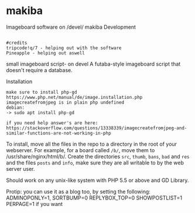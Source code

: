 # makiba
Imageboard software on /devel/
makiba Development
~~~~~~~~~~~~~~~~~~~

#credits
tripcode!q/7 - helping out with the software
Pineapple - helping out aswell

~~~~~~~~~~~~~~~~~~~
small imageboard script- on devel
A futaba-style imageboard script that doesn't require a database.


Installation
~~~~~~~~~~~~
make sure to install php-gd
https://www.php.net/manual/de/image.installation.php
imagecreatefromjpeg is in plain php undefined
debian:
-> sudo apt install php-gd

if you need help answer's are here: https://stackoverflow.com/questions/13338339/imagecreatefromjpeg-and-similar-functions-are-not-working-in-php

~~~~~~~~~~~~

To install, move all the files in the repo to a directory in the
root of your webserver. For example, for a board called `/b/`, move
them to /usr/share/nginx/html/b/. Create the directories `src`,
`thumb`, `bans`, `bad` and `res` and the files `posts` and `info`,
make sure they are all writable to by the web server user.

Should work on any unix-like system with PHP 5.5 or above and GD Library.

Protip: you can use it as a blog too, by setting the following:
ADMINOPONLY=1,
SORTBUMP=0
REPLYBOX_TOP=0
SHOWPOSTLIST=1
PERPAGE=1 if you want

 
